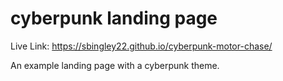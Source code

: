 # cyberpunk landing page

Live Link:
https://sbingley22.github.io/cyberpunk-motor-chase/

An example landing page with a cyberpunk theme.
